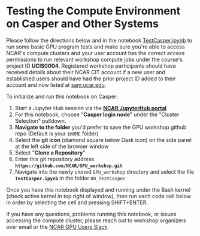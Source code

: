 # Testing the Compute Environment on Casper and Other Systems
Please follow the directions below and in the notebook [TestCasper.ipynb](TestCasper.ipynb) to run some basic GPU program tests and make sure you're able to access NCAR's compute clusters and your user account has the correct access permissions to run relevant workshop compute jobs under the course's project ID **UCIS0004**. Registered workshop participants should have received details about their NCAR CIT account if a new user and established users should have had the prior project ID added to their account and now listed at [sam.ucar.edu](https://sam.ucar.edu).

To initialize and run this notebook on Casper: 
1. Start a Jupyter Hub session via the **[NCAR JupyterHub portal](https://jupyterhub.hpc.ucar.edu/stable/)**
2. For this notebook, choose "**Casper login node**" under the "Cluster Selection" pulldown.
3. **Navigate to the folder** you'd prefer to save the GPU workshop github repo (Default is your `$HOME` folder)
4. Select the **git icon** (diamond square below Dask icon) on the side panel at the left side of the browser window
5. Select "**Clone a Repository**" 
6. Enter this git repository address **`https://github.com/NCAR/GPU_workshop.git`**
7. Navigate into the newly cloned `GPU_workshop` directory and select the file **`TestCasper.ipynb`** in the folder `00_TestCasper`

Once you have this notebook displayed and running under the Bash kernel (check active kernel in top right of window), then run each code cell below in order by selecting the cell and pressing SHIFT+ENTER.

If you have any questions, problems running this notebook, or issues accessing the compute cluster, please reach out to workshop organizers over email or the [NCAR GPU Users Slack](https://ncargpuusers.slack.com).
